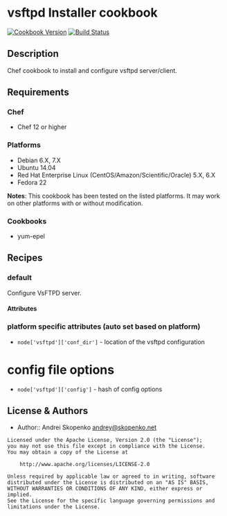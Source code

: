 # vsftpd Installer cookbook

[![Cookbook Version](https://img.shields.io/cookbook/v/vsftpd.svg)](https://supermarket.chef.io/cookbooks/vsftpd)
[![Build Status](https://secure.travis-ci.org/scopenco/chef-vsftpd.png?branch=master)](http://travis-ci.org/scopenco/chef-vsftpd)

## Description

Chef cookbook to install and configure vsftpd server/client.

## Requirements

### Chef

* Chef 12 or higher

### Platforms

* Debian 6.X, 7.X
* Ubuntu 14.04
* Red Hat Enterprise Linux (CentOS/Amazon/Scientific/Oracle) 5.X, 6.X
* Fedora 22

**Notes**: This cookbook has been tested on the listed platforms. It may work on other platforms with or without modification.

### Cookbooks

* yum-epel

## Recipes

### default

Configure VsFTPD server.

#### Attributes

### platform specific attributes (auto set based on platform)

* `node['vsftpd']['conf_dir']` - location of the vsftpd configuration

# config file options

* `node['vsftpd']['config']` - hash of config options

## License & Authors
- Author:: Andrei Skopenko <andrey@skopenko.net>

```text
Licensed under the Apache License, Version 2.0 (the "License");
you may not use this file except in compliance with the License.
You may obtain a copy of the License at

    http://www.apache.org/licenses/LICENSE-2.0

Unless required by applicable law or agreed to in writing, software
distributed under the License is distributed on an "AS IS" BASIS,
WITHOUT WARRANTIES OR CONDITIONS OF ANY KIND, either express or implied.
See the License for the specific language governing permissions and
limitations under the License.
```
